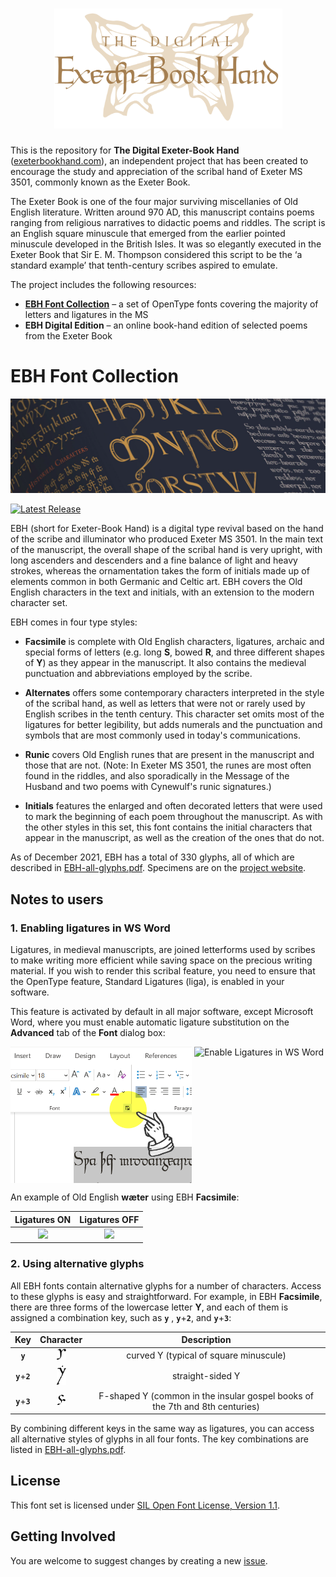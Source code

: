 <h1 align="center">
  <img src="images/debh-logo.svg" width="365" alt="The Digital Exeter-Book Hand Project Logo" />
</h1> 

This is the repository for **The Digital Exeter-Book Hand** ([exeterbookhand.com](https://www.exeterbookhand.com)), an independent project that has been created to encourage the study and appreciation of the scribal hand of Exeter MS 3501, commonly known as the Exeter Book.

The Exeter Book is one of the four major surviving miscellanies of Old English literature. Written around 970 AD, this manuscript contains poems ranging from religious narratives to didactic poems and riddles. The script is an English square minuscule that emerged from the earlier pointed minuscule developed in the British Isles. It was so elegantly executed in the Exeter Book that Sir E. M. Thompson considered this script to be the ‘a standard example’ that tenth-century scribes aspired to emulate.

The project includes the following resources:
  * [**EBH Font Collection**](#ebh-font-collection) – a set of OpenType fonts covering the majority of letters and ligatures in the MS
  * **EBH Digital Edition** – an online book-hand edition of selected poems from the Exeter Book
 
# EBH Font Collection

<img src="images/mu02.png" alt="The Font Collection" />

[![Latest Release](https://img.shields.io/github/v/release/rubywku/exeterbookhand?label=Download%20Release&logo=Github)](https://github.com/rubywku/exeterbookhand/releases/latest)

EBH (short for Exeter-Book Hand) is a digital type revival based on the hand of the scribe and illuminator who produced Exeter MS 3501. In the main text of the manuscript, the overall shape of the scribal hand is very upright, with long ascenders and descenders and a fine balance of light and heavy strokes, whereas the ornamentation takes the form of initials made up of elements common in both Germanic and Celtic art. EBH covers the Old English characters in the text and initials, with an extension to the modern character set.

EBH comes in four type styles:

  * **Facsimile** is complete with Old English characters, ligatures, archaic and special forms of letters (e.g. long **S**, bowed **R**, and three different shapes of **Y**) as they appear in the manuscript. It also contains the medieval punctuation and abbreviations employed by the scribe.

  * **Alternates** offers some contemporary characters interpreted in the style of the scribal hand, as well as letters that were not or rarely used by English scribes in the tenth century. This character set omits most of the ligatures for better legibility, but adds numerals and the punctuation and symbols that are most commonly used in today's communications.

  * **Runic** covers Old English runes that are present in the manuscript and those that are not. (Note: In Exeter MS 3501, the runes are most often found in the riddles, and also sporadically in the Message of the Husband and two poems with Cynewulf's runic signatures.)

  * **Initials** features the enlarged and often decorated letters that were used to mark the beginning of each poem throughout the manuscript. As with the other styles in this set, this font contains the initial characters that appear in the manuscript, as well as the creation of the ones that do not.

As of December 2021, EBH has a total of 330 glyphs, all of which are described in [EBH-all-glyphs.pdf](EBH-all-glyphs.pdf). Specimens are on the [project website](https://www.exeterbookhand.com).

## Notes to users

### 1. Enabling ligatures in WS Word

Ligatures, in medieval manuscripts, are joined letterforms used by scribes to make writing more efficient while saving space on the precious writing material. If you wish to render this scribal feature, you need to ensure that the OpenType feature, Standard Ligatures (liga), is enabled in your software.

This feature is activated by default in all major software, except Microsoft Word, where you must enable automatic ligature substitution on the **Advanced** tab of the **Font** dialog box:

<p float="left">
<img src="images/liga-MS-Word.png" width="290" align="top" alt="Enable Ligatures in WS Word" />
<img src="images/liga-MS-Word-2.png" width="340" align="top" alt="Enable Ligatures in WS Word" />
</p>

An example of Old English **wæter** using EBH **Facsimile**:

| Ligatures ON            | Ligatures OFF |
:-------------------------:|:-------------------------:
<img src="images/wæter-1.svg" height="45"/>  |  <img src="images/wæter-2.svg" height="45"/>

### 2. Using alternative glyphs

All EBH fonts contain alternative glyphs for a number of characters. Access to these glyphs is easy and straightforward. For example, in EBH **Facsimile**, there are three forms of the lowercase letter **Y**, and each of them is assigned a combination key, such as **`y`** , **`y`**+**`2`**, and **`y`**+**`3`**:

| Key             |  Character | Description |
:-------------------------:|:-------------------------:|:-------------------------:
**`y`**          |  <img src="images/y-1.svg" width="15"/>  | curved Y (typical of square minuscule) 
**`y`**+**`2`**  |  <img src="images/y-2.svg" width="15"/>  | straight-sided Y
**`y`**+**`3`**  |  <img src="images/y-3.svg" width="15"/>  | F-shaped Y (common in the insular gospel books of the 7th and 8th centuries)

By combining different keys in the same way as ligatures, you can access all alternative styles of glyphs in all four fonts. The key combinations are listed in [EBH-all-glyphs.pdf](EBH-all-glyphs.pdf).

## License

This font set is licensed under [SIL Open Font License, Version 1.1](OFL.md).

## Getting Involved

You are welcome to suggest changes by creating a new [issue](https://github.com/rubywku/exeterbookhand/issues).
